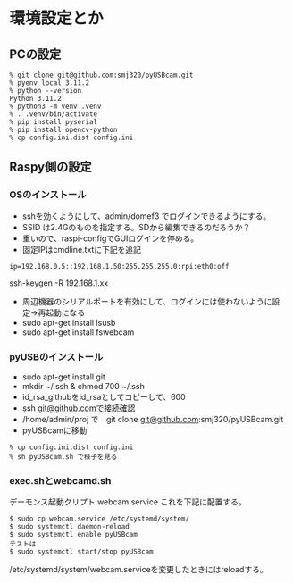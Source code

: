 # 環境設定とか

## PCの設定

```angular2html
% git clone git@github.com:smj320/pyUSBcam.git
% pyenv local 3.11.2
% python --version
Python 3.11.2
% python3 -m venv .venv
% . .venv/bin/activate
% pip install pyserial
% pip install opencv-python
% cp config.ini.dist config.ini

```

## Raspy側の設定

### OSのインストール
* sshを効くようにして、admin/domef3 でログインできるようにする。
* SSID は2.4Gのものを指定する。SDから編集できるのだろうか？
* 重いので、raspi-configでGUIログインを停める。
* 固定IPはcmdline.txtに下記を追記
```angular2html
ip=192.168.0.5::192.168.1.50:255.255.255.0:rpi:eth0:off
```
ssh-keygen -R 192.168.1.xx
* 周辺機器のシリアルポートを有効にして、ログインには使わないように設定->再起動になる
* sudo apt-get install lsusb
* sudo apt-get install fswebcam


### pyUSBのインストール
* sudo apt-get install git
* mkdir ~/.ssh & chmod 700 ~/.ssh
* id_rsa_githubをid_rsaとしてコピーして、600
* ssh git@github.comで接続確認
* /home/admin/proj で　git clone git@github.com:smj320/pyUSBcam.git
* pyUSBcamに移動
```angular2html
% cp config.ini.dist config.ini
% sh pyUSBcam.sh で様子を見る
```

### exec.shとwebcamd.sh

デーモンス起動クリプト
webcam.service
これを下記に配置する。

```angular2html
$ sudo cp webcam.service /etc/systemd/system/
$ sudo systemctl daemon-reload
$ sudo systemctl enable pyUSBcam
テストは
$ sudo systemctl start/stop pyUSBcam
```

/etc/systemd/system/webcam.serviceを変更したときにはreloadする。

